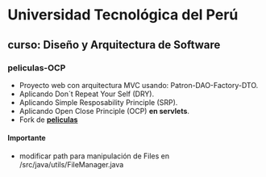 # __Universidad Tecnológica del Perú__

## curso: Diseño y Arquitectura de Software

### peliculas-OCP

* Proyecto web con arquitectura MVC usando: Patron-DAO-Factory-DTO.
* Aplicando Don´t Repeat Your Self (DRY).
* Aplicando Simple Resposability Principle (SRP).
* Aplicando Open Close Principle (OCP) __en servlets__.
* Fork de __[peliculas](https://github.com/christiancazu/diseno-y-arquitectura-de-software/tree/peliculas)__

#### Importante

* modificar path para manipulación de Files en /src/java/utils/FileManager.java

